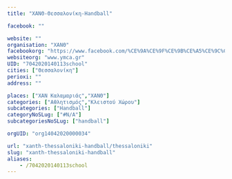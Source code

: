 ```yaml
---
title: "ΧΑΝΘ-Θεσσαλονίκη-Handball"

facebook: ""

website: ""
organisation: "ΧΑΝΘ"
facebookorg: "https://www.facebook.com/%CE%9A%CE%9F%CE%9B%CE%A5%CE%9C%CE%92%CE%97%CE%A4%CE%99%CE%9A%CE%9F-%CE%A7%CE%91%CE%9D%CE%98-158035910891406/"
websiteorg: "www.ymca.gr"
UID: "7042020140113school"
cities: ["Θεσσαλονίκη"]
perioxi: ""
address: ""

places: ["ΧΑΝ Καλαμαριάς","ΧΑΝΘ"]
categories: ["Αθλητισμός","Κλειστού Χώρου"]
subcategories: ["Handball"]
categoryNoSLug: ["#N/A"]
subcategoriesNoSLug: ["handball"]

orgUID: "org14042020000034"

url: "xanth-thessaloniki-handball/thessaloniki"
slug: "xanth-thessaloniki-handball"
aliases:
    - /7042020140113school
---
```





